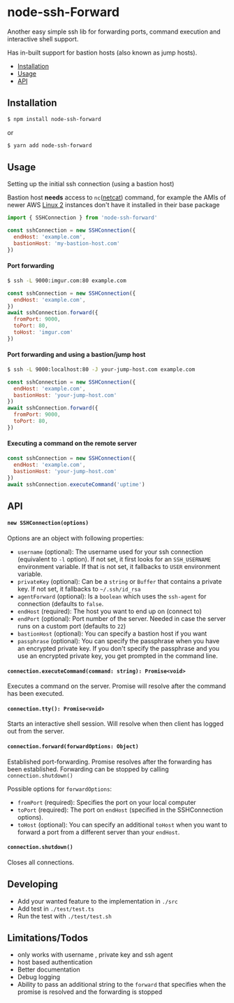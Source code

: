 # node-ssh-Forward

Another easy simple ssh lib for forwarding ports, command execution and interactive shell support.

Has in-built support for bastion hosts (also known as jump hosts).

* [Installation](#installation)
* [Usage](#usage)
* [API](#api)




## <a name="installation">Installation</a>

```sh
$ npm install node-ssh-forward
```
or

```sh
$ yarn add node-ssh-forward
```

## <a name="usage">Usage</a>

Setting up the initial ssh connection (using a bastion host)

Bastion host **needs** access to `nc`([netcat](https://en.wikipedia.org/wiki/Netcat)) command, for example the AMIs of newer AWS [Linux 2](https://aws.amazon.com/ru/amazon-linux-2/) instances don't have it installed in their base package

```js
import { SSHConnection } from 'node-ssh-forward'

const sshConnection = new SSHConnection({
  endHost: 'example.com',
  bastionHost: 'my-bastion-host.com'
})
```

#### Port forwarding

```sh
$ ssh -L 9000:imgur.com:80 example.com
```

```js
const sshConnection = new SSHConnection({
  endHost: 'example.com',
})
await sshConnection.forward({
  fromPort: 9000,
  toPort: 80,
  toHost: 'imgur.com'
})
```

#### Port forwarding and using a bastion/jump host

```sh
$ ssh -L 9000:localhost:80 -J your-jump-host.com example.com
```

```js
const sshConnection = new SSHConnection({
  endHost: 'example.com',
  bastionHost: 'your-jump-host.com'
})
await sshConnection.forward({
  fromPort: 9000,
  toPort: 80,
})
```

#### Executing a command on the remote server

```js
const sshConnection = new SSHConnection({
  endHost: 'example.com',
  bastionHost: 'your-jump-host.com'
})
await sshConnection.executeCommand('uptime')
```

## <a name="api">API</a>

#### `new SSHConnection(options)`

Options are an object with following properties: 

* `username` (optional): The username used for your ssh connection (equivalent to `-l` option). If not set, it first looks for an `SSH_USERNAME` environment variable. If that is not set, it fallbacks to `USER` environment variable.
* `privateKey` (optional): Can be a `string` or `Buffer` that contains a private key. If not set, it fallbacks to `~/.ssh/id_rsa`
* `agentForward` (optional): Is a `boolean` which uses the `ssh-agent` for connection (defaults to `false`.
* `endHost` (required): The host you want to end up on (connect to)
* `endPort` (optional): Port number of the server. Needed in case the server runs on a custom port (defaults to `22`)
* `bastionHost` (optional): You can specify a bastion host if you want
* `passphrase` (optional): You can specify the passphrase when you have an encrypted private key. If you don't specify the passphrase and you use an encrypted private key, you get prompted in the command line. 

#### `connection.executeCommand(command: string): Promise<void>`

Executes a command on the server. Promise will resolve after the command has been executed.

#### `connection.tty(): Promise<void>`

Starts an interactive shell session. Will resolve when then client has logged out from the server.

#### `connection.forward(forwardOptions: Object)`

Established port-forwarding. Promise resolves after the forwarding has been established. Forwarding can be stopped by calling `connection.shutdown()`

Possible options for `forwardOptions`:

* `fromPort` (required): Specifies the port on your local computer
* `toPort` (required): The port on `endHost` (specified in the SSHConnection options).
* `toHost` (optional): You can specify an additional `toHost` when you want to forward a port from a different server than your `endHost`.

#### `connection.shutdown()`

Closes all connections.

## Developing

* Add your wanted feature to the implementation in `./src`
* Add test in `./test/test.ts`
* Run the test with `./test/test.sh`

## Limitations/Todos

* only works with username , private key and ssh agent
* host based authentication
* Better documentation
* Debug logging
* Ability to pass an additional string to the `forward` that specifies when the promise is resolved and the forwarding is stopped



